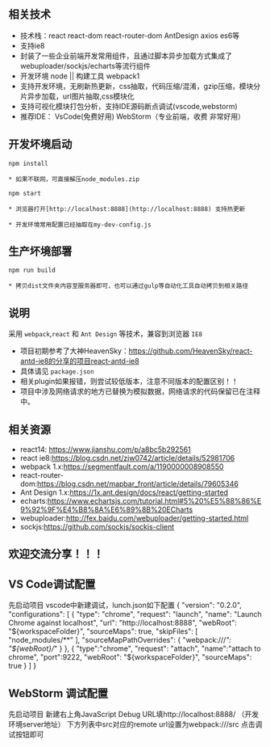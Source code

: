 ## 相关技术
* 技术栈：react react-dom react-router-dom AntDesign axios es6等
* 支持ie8
* 封装了一些企业前端开发常用组件，且通过脚本异步加载方式集成了webuploader/sockjs/echarts等流行组件
* 开发环境 node || 构建工具 webpack1
* 支持开发环境，无刷新热更新，css抽取，代码压缩/混淆，gzip压缩，模块分片异步加载，url图片抽取,css模块化
* 支持可视化模块打包分析，支持IDE源码断点调试(vscode,webstorm)
* 推荐IDE： VsCode(免费好用) WebStorm（专业前端，收费 非常好用）


## 开发坏境启动
`npm install`

	* 如果不联网，可直接解压node_modules.zip

`npm start`

	* 浏览器打开[http://localhost:8888](http://localhost:8888) 支持热更新

	* 开发环境常用配置已经抽取在my-dev-config.js

## 生产坏境部署
`npm run build`

	* 拷贝dist文件夹内容至服务器即可，也可以通过gulp等自动化工具自动拷贝到相关路径


## 说明

采用 `webpack`,`react` 和 `Ant Design` 等技术，兼容到浏览器 `IE8`
* 项目初期参考了大神HeavenSky：https://github.com/HeavenSky/react-antd-ie8的分享的项目react-antd-ie8
* 具体请见 `package.json`
* 相关plugin如果报错，则尝试较低版本，注意不同版本的配置区别！！
* 项目中涉及网络请求的地方已替换为模拟数据，网络请求的代码保留已在注释中。

## 相关资源

* react14: https://www.jianshu.com/p/a8bc5b292561  
* react ie8:https://blog.csdn.net/zjw0742/article/details/52981706
* webpack 1.x:https://segmentfault.com/a/1190000008908550
* react-router-dom:https://blog.csdn.net/mapbar_front/article/details/79605346
* Ant Design 1.x:https://1x.ant.design/docs/react/getting-started
* echarts:https://www.echartsjs.com/tutorial.html#5%20%E5%88%86%E9%92%9F%E4%B8%8A%E6%89%8B%20ECharts
* webuploader:http://fex.baidu.com/webuploader/getting-started.html
* sockjs:https://github.com/sockjs/sockjs-client

## 欢迎交流分享！！！

## VS Code调试配置
先启动项目
vscode中新建调试，lunch.json如下配置
{
    "version": "0.2.0",
    "configurations": [
        {
            "type": "chrome",
            "request": "launch",
            "name": "Launch Chrome against localhost",
            "url": "http://localhost:8888",
            "webRoot": "${workspaceFolder}",
            "sourceMaps": true,
            "skipFiles": [
                "node_modules/**"
            ],
            "sourceMapPathOverrides": {
                "webpack:///*": "${webRoot}/*"
            }
        },
        {
            "type":"chrome",
            "request": "attach",
            "name":"attach to chrome",
            "port":9222,
            "webRoot": "${workspaceFolder}",
            "sourceMaps": true
        }
    ]
}

## WebStorm 调试配置

先启动项目
新建右上角JavaScript Debug
URL填http://localhost:8888/ （开发环境server地址）
下方列表中src对应的remote url设置为webpack:///src
点击调试按钮即可